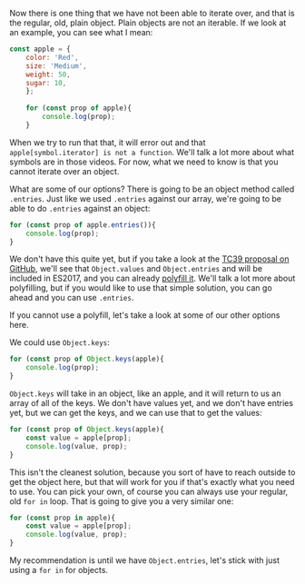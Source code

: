 Now there is one thing that we have not been able to iterate over, and that is the regular, old, plain object. Plain objects are not an iterable. If we look at an example, you can see what I mean:

```js
const apple = {
    color: 'Red',
    size: 'Medium',
    weight: 50,
    sugar: 10,
    };
    
    for (const prop of apple){
        console.log(prop);
    }

```

When we try to run that that, it will error out and that `apple[symbol.iterator] is not a function`. We'll talk a lot more about what symbols are in those videos. For now, what we need to know is that you cannot iterate over an object.

What are some of our options? There is going to be an object method called `.entries`. Just like we used `.entries` against our array, we're going to be able to do `.entries` against an object:

```js
for (const prop of apple.entries()){
    console.log(prop);
}
```

We don't have this quite yet, but if you take a look at the [TC39 proposal on GitHub](https://github.com/tc39/proposal-object-values-entries), we'll see that `Object.values` and `Object.entries` and will be included in ES2017, and you can already [polyfill it](https://github.com/es-shims/Object.entries). We'll talk a lot more about polyfilling, but if you would like to use that simple solution, you can go ahead and you can use `.entries`.

If you cannot use a polyfill, let's take a look at some of our other options here. 

We could use `Object.keys`:
 
```js
for (const prop of Object.keys(apple){
    console.log(prop);
}
```
`Object.keys` will take in an object, like an apple, and it will return to us an array of all of the keys. We don't have values yet, and we don't have entries yet, but we can get the keys, and we can use that to get the values:
 
```js
for (const prop of Object.keys(apple){
    const value = apple[prop];
    console.log(value, prop);
}
```

This isn't the cleanest solution, because you sort of have to reach outside to get the object here, but that will work for you if that's exactly what you need to use. You can pick your own, of course you can always use your regular, old `for in` loop. That is going to give you a very similar one:
 
```js
for (const prop in apple){
    const value = apple[prop];
    console.log(value, prop);
}
```

My recommendation is until we have `Object.entries`, let's stick with just using a `for in` for objects.